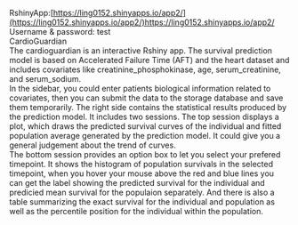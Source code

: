 RshinyApp:[https://ling0152.shinyapps.io/app2/](https://ling0152.shinyapps.io/app2/)https://ling0152.shinyapps.io/app2/  
Username & password: test  
CardioGuardian  
The cardioguardian is an interactive Rshiny app. The survival prediction model is based on Accelerated Failure Time (AFT) and the heart dataset and includes covariates like creatinine_phosphokinase, age, serum_creatinine, and serum_sodium.  
In the sidebar, you could enter patients biological information related to covariates, then you can submit the data to the storage database and save them temporarily. The right side contains the statistical results produced by the prediction model. It includes two sessions. The top session displays a plot, which draws the predicted survival curves of the
individual and fitted population average generated by the prediction model. It could give you a general judgement about the trend of curves.  
The bottom session provides an option box to let you select your prefered timepoint. It shows the histogram of population survivals in the selected timepoint, when you hover your mouse above the red and blue lines you can get the label showing the predicted survival for the individual and predicied mean survival for the populaion separately.
And there is also a table summarizing the exact survival for the individual and population as well as the percentile position for the individual within the population.


